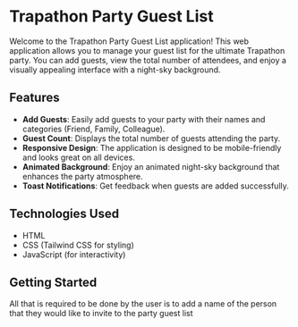 # Trapathon Party Guest List

Welcome to the Trapathon Party Guest List application! This web application allows you to manage your guest list for the ultimate Trapathon party. You can add guests, view the total number of attendees, and enjoy a visually appealing interface with a night-sky background.

## Features

- **Add Guests**: Easily add guests to your party with their names and categories (Friend, Family, Colleague).
- **Guest Count**: Displays the total number of guests attending the party.
- **Responsive Design**: The application is designed to be mobile-friendly and looks great on all devices.
- **Animated Background**: Enjoy an animated night-sky background that enhances the party atmosphere.
- **Toast Notifications**: Get feedback when guests are added successfully.

## Technologies Used

- HTML
- CSS (Tailwind CSS for styling)
- JavaScript (for interactivity)

## Getting Started
All that is required to be done by the user is to add a name of the person that they would like to invite to the party guest list
